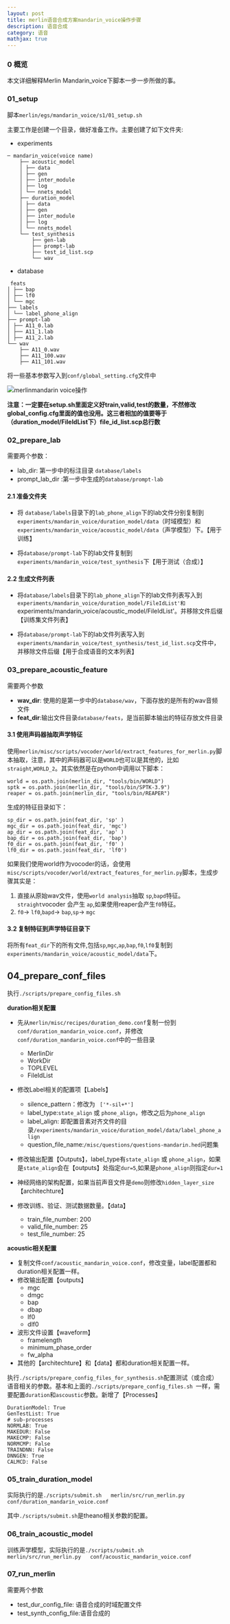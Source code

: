 ```yaml
---
layout: post
title: merlin语音合成方案mandarin_voice操作步骤
description: 语音合成
category: 语音
mathjax: true
---
```


### 0 概览
本文详细解释Merlin Mandarin_voice下脚本一步一步所做的事。

### 01_setup
脚本`merlin/egs/mandarin_voice/s1/01_setup.sh`

主要工作是创建一个目录，做好准备工作。主要创建了如下文件夹:

+ experiments

```
─ mandarin_voice(voice name)
    ├── acoustic_model
    │ ├── data
    │ ├── gen
    │ ├── inter_module
    │ ├── log
    │ └── nnets_model
    ├── duration_model
    │ ├── data
    │ ├── gen
    │ ├── inter_module
    │ ├── log
    │ └── nnets_model
    └── test_synthesis
        ├── gen-lab
        ├── prompt-lab
        ├── test_id_list.scp
        └── wav
```

+ database

```
 feats
│ ├── bap
│ ├── lf0
│ └── mgc
├── labels
│ └── label_phone_align
├── prompt-lab
│ ├── A11_0.lab
│ ├── A11_1.lab
│ ├── A11_2.lab
└── wav
    ├── A11_0.wav
    ├── A11_100.wav
    ├── A11_101.wav

```


将一些基本参数写入到`conf/global_setting.cfg`文件中


![merlinmandarin voice操作](/images/blog/merlin_mandarin_voice_op1.jpg)


**注意：一定要在setup.sh里面定义好train,valid,test的数量，不然修改global_config.cfg里面的值也没用。这三者相加的值要等于（duration_model/FileIdList下）file_id_list.scp总行数**

### 02_prepare_lab

需要两个参数：

+ lab_dir: 第一步中的标注目录 `database/labels`
+ prompt_lab_dir :第一步中生成的`database/prompt-lab`

#### 2.1 准备文件夹

+ 将 `database/labels`目录下的`lab_phone_align`下的lab文件分别复制到`experiments/mandarin_voice/duration_model/data`（时域模型）和`experiments/mandarin_voice/acoustic_model/data`（声学模型）下。【用于训练】

+ 将`database/prompt-lab`下的lab文件复制到`experiments/mandarin_voice/test_synthesis`下【用于测试（合成）】

#### 2.2 生成文件列表

+ 将`database/labels`目录下的`lab_phone_align`下的lab文件列表写入到`experiments/mandarin_voice/duration_model/FileIdList'和`experiments/mandarin_voice/acoustic_model/FileIdList'。并移除文件后缀【训练集文件列表】

+  将`database/prompt-lab`下的lab文件列表写入到`experiments/mandarin_voice/test_synthesis/test_id_list.scp`文件中，并移除文件后缀【用于合成语音的文本列表】

###  03_prepare_acoustic_feature

需要两个参数

+ **wav_dir**: 使用的是第一步中的`database/wav`，下面存放的是所有的wav音频文件
+ **feat_dir**:输出文件目录`database/feats`，是当前脚本输出的特征存放文件目录
#### 3.1 使用声码器抽取声学特征

使用`merlin/misc/scripts/vocoder/world/extract_features_for_merlin.py`脚本抽取，注意，其中的声码器可以是`WORLD`也可以是其他的，比如`straight`,`WORLD_2`。其实依然是在python中调用以下脚本：

```
world = os.path.join(merlin_dir, "tools/bin/WORLD")
sptk = os.path.join(merlin_dir, "tools/bin/SPTK-3.9")
reaper = os.path.join(merlin_dir, "tools/bin/REAPER")
```

生成的特征目录如下：

```
sp_dir = os.path.join(feat_dir, 'sp' )
mgc_dir = os.path.join(feat_dir, 'mgc')
ap_dir = os.path.join(feat_dir, 'ap' )
bap_dir = os.path.join(feat_dir, 'bap')
f0_dir = os.path.join(feat_dir, 'f0' )
lf0_dir = os.path.join(feat_dir, 'lf0')
```

如果我们使用world作为vocoder的话，会使用`misc/scripts/vocoder/world/extract_features_for_merlin.py`脚本，生成步骤其实是：
1. 直接从原始wav文件，使用`world analysis`抽取 `sp`,`bapd`特征。`straight`vocoder 会产生 `ap`,如果使用reaper会产生`f0`特征。
2. `f0`$\rightarrow$ `lf0`,`bapd`$\rightarrow$ `bap`,`sp`$\rightarrow$ `mgc`


#### 3.2 复制特征到声学特征目录下

将所有`feat_dir`下的所有文件,包括`sp`,`mgc`,`ap`,`bap`,`f0`,`lf0`复制到`experiments/mandarin_voice/acoustic_model/data`下。

## 04_prepare_conf_files

执行`./scripts/prepare_config_files.sh `

**duration相关配置**
+ 先从`merlin/misc/recipes/duration_demo.conf`复制一份到`conf/duration_mandarin_voice.conf`，并修改`conf/duration_mandarin_voice.conf`中的一些目录
  - MerlinDir
  - WorkDir
  - TOPLEVEL
  - FileIdList

+ 修改Label相关的配置项【Labels】
  - silence_pattern：修改为 ` ['*-sil+*']`
  - label_type:`state_align` 或 `phone_align`，修改之后为`phone_align`
  - label_align: 即配置音素对齐文件的目录`/experiments/mandarin_voice/duration_model/data/label_phone_align`
  - question_file_name:`/misc/questions/questions-mandarin.hed`问题集

+ 修改输出配置【Outputs】，label_type有`state_align` 或 `phone_align`，如果是`state_align`会在【outputs】处指定`dur=5`,如果是`phone_align`则指定`dur=1`
+ 神经网络的架构配置，如果当前声音文件是`demo`则修改`hidden_layer_size` 【architechture】
+ 修改训练、验证、测试数据数量。【data】
  - train_file_number: 200
  - valid_file_number: 25
  - test_file_number: 25

**acoustic相关配置**
+ 复制文件`conf/acoustic_mandarin_voice.conf`，修改变量，label配置都和duration相关配置一样。
+ 修改输出配置【outputs】
  - mgc
  - dmgc
  - bap
  - dbap
  - lf0
  - dlf0
+ 波形文件设置【waveform】
  - framelength
  - minimum_phase_order
  - fw_alpha
+ 其他的【architechture】和【data】都和duration相关配置一样。

执行`./scripts/prepare_config_files_for_synthesis.sh`配置测试（或合成）语音相关的参数。基本和上面的`./scripts/prepare_config_files.sh `一样，需要配置`duration`和`ascoustic`参数。新增了【Processes】

```
DurationModel: True
GenTestList: True
# sub-processes
NORMLAB: True
MAKEDUR: False
MAKECMP: False
NORMCMP: False
TRAINDNN: False
DNNGEN: True
CALMCD: False
```

### 05_train_duration_model

实际执行的是`./scripts/submit.sh   merlin/src/run_merlin.py   conf/duration_mandarin_voice.conf`

其中`./scripts/submit.sh`是theano相关参数的配置。

### 06_train_acoustic_model

训练声学模型，实际执行的是`./scripts/submit.sh   merlin/src/run_merlin.py   conf/acoustic_mandarin_voice.conf`


### 07_run_merlin

需要两个参数
+ test_dur_config_file: 语音合成的时域配置文件
+ test_synth_config_file:语音合成的

